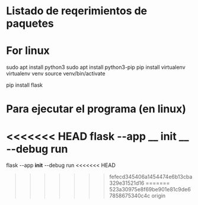 # Listado de reqerimientos de paquetes

# For linux
sudo apt install python3
sudo apt install python3-pip
pip install virtualenv
virtualenv venv
source venv/bin/activate

pip install flask

# Para ejecutar el programa (en linux)
<<<<<<< HEAD
flask --app __ init __ --debug run
=======
flask --app __init__ --debug run
<<<<<<< HEAD
>>>>>>> fefecd345406a1454474e6b13cba329e31521d16
=======
>>>>>>> 523a30975e8f69be901e81c9de67858675340c4c
>>>>>>> origin
